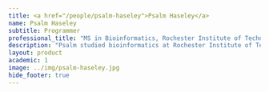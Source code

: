 ```yaml
---
title: <a href="/people/psalm-haseley">Psalm Haseley</a>
name: Psalm Haseley
subtitle: Programmer
professional_title: "MS in Bioinformatics, Rochester Institute of Technology, Programmer (2010-2015)"  # Joined professional titles
description: "Psalm studied bioinformatics at Rochester Institute of Technology and joined the lab in Dec 2010. She works on a variety of projects in cancer genomics and epigenetics."
layout: product
academic: 1
image: ../img/psalm-haseley.jpg
hide_footer: true
---
```

